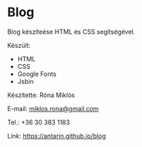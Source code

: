 # Blog

Blog készíteése HTML és CSS segítségével.

Készült:
- HTML
- CSS
- Google Fonts
- Jsbin

Készítette: Róna Miklós

E-mail: miklos.rona@gmail.com

Tel.: +36 30 383 1183

Link: https://antarin.github.io/blog
